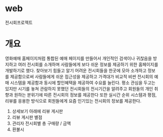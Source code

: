 # web
전시회프로젝트

# 개요
영화예매 홈페이지처럼 통합된 예매 페이지를 만들어서 개인적인 검색이나 귀찮음을 방지하고
여러 전시회를 소개하며 사람들에게 보다 쉬운 정보를 제공하기 위한 홈페이지를 개발하기로 했다.
찾아보기 힘들고 알기 어려운 전시회들을 한곳에 모아 소개하고 정보를 제공함으로써
사람들에게 쉬운 접근성을 제공하고 가격대가 비교적 비싼 전시회의 예매 시스템을 제공함과 동시에
할인혜택을 제공하여 수요를 늘린다. 평소 관심을 두고는 있지만 시기를 놓쳐 관람하지 못했던 
전시회들의 전시기간을 알려주고 회원들의 개인 취향과 원하는 분위기에 따른 전시회의 정보를 제공한다
또한 실시간 순위 시스템과 평점, 리뷰를 응용한 방식으로 회원들에게 요즘 인기있는 전시회의 정보를
제공한다. 


1. 상세보기 아래에 리뷰 게시판 
2. 리뷰 게시판 별점 
3. 관리자 전시회별 총 구매량 / 금액
4. 환불시


